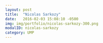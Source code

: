 ```yaml
---
layout: post
title:  "Nicolas Sarkozy"
date:   2016-02-03 15:08:10 -0500
img: img/portfolio/nicolas-sarkozy-300.png
modalID: nicolas-sarkozy
category: UMP
---
```




